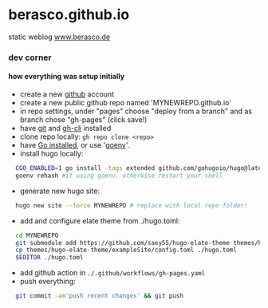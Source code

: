 # berasco.github.io
static weblog www.berasco.de

### dev corner ###
#### how everything was setup initially ####
- create a new [github](https://github.com) account
- create a new public github repo named 'MYNEWREPO.github.io'
- in repo settings, under "pages" choose "deploy from a branch" and as
  branch chose "gh-pages" (click save!)
- have [git](https://git.scm) and [gh-cli](https://cli.github.com) installed
- clone repo locally: `gh repo clone <repo>`
- have [Go installed](https://go.dev/doc/install), or use
  '[goenv](https://github.com/go-nv/goenv)'.
- install hugo locally:
``` sh
  CGO_ENABLED=1 go install -tags extended github.com/gohugoio/hugo@latest
  goenv rehash #if using goenv. otherwise restart your shell
```
- generate new hugo site:
``` sh
  hugo new site --force MYNEWREPO # replace with local repo folder!
```
- add and configure elate theme from ./hugo.toml:
``` sh
  cd MYNEWREPO
  git submodule add https://github.com/saey55/hugo-elate-theme themes/hugo-elate-theme
  cp themes/hugo-elate-theme/exampleSite/config.toml ./hugo.toml
  $EDITOR ./hugo.toml
```
- add github action in `./.github/workflows/gh-pages.yaml`
- push everything:
``` sh
  git commit -am'push recent changes' && git push
```

